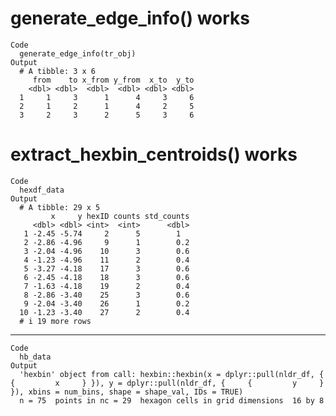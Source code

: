 # generate_edge_info() works

    Code
      generate_edge_info(tr_obj)
    Output
      # A tibble: 3 x 6
         from    to x_from y_from  x_to  y_to
        <dbl> <dbl>  <dbl>  <dbl> <dbl> <dbl>
      1     1     3      1      4     3     6
      2     1     2      1      4     2     5
      3     2     3      2      5     3     6

# extract_hexbin_centroids() works

    Code
      hexdf_data
    Output
      # A tibble: 29 x 5
             x     y hexID counts std_counts
         <dbl> <dbl> <int>  <int>      <dbl>
       1 -2.45 -5.74     2      5        1  
       2 -2.86 -4.96     9      1        0.2
       3 -2.04 -4.96    10      3        0.6
       4 -1.23 -4.96    11      2        0.4
       5 -3.27 -4.18    17      3        0.6
       6 -2.45 -4.18    18      3        0.6
       7 -1.63 -4.18    19      2        0.4
       8 -2.86 -3.40    25      3        0.6
       9 -2.04 -3.40    26      1        0.2
      10 -1.23 -3.40    27      2        0.4
      # i 19 more rows

---

    Code
      hb_data
    Output
      'hexbin' object from call: hexbin::hexbin(x = dplyr::pull(nldr_df, {     {         x     } }), y = dplyr::pull(nldr_df, {     {         y     } }), xbins = num_bins, shape = shape_val, IDs = TRUE) 
      n = 75  points in	nc = 29  hexagon cells in grid dimensions  16 by 8 

